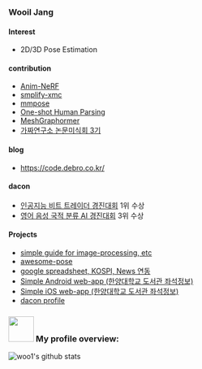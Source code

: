 ### Wooil Jang

#### Interest
* 2D/3D Pose Estimation

#### contribution
- [Anim-NeRF](https://github.com/JanaldoChen/Anim-NeRF)
- [smplify-xmc](https://github.com/muelea/smplify-xmc)
- [mmpose](https://github.com/open-mmlab/mmpose)
- [One-shot Human Parsing](https://github.com/Charleshhy/One-shot-Human-Parsing)
- [MeshGraphormer](https://github.com/microsoft/MeshGraphormer)
- [가짜연구소 논문미식회 3기](https://www.youtube.com/watch?v=ZM87QcZeM48&list=PLyP9gclj-bv4jrKxhIjbxRAr-9EdWllON)

#### blog
- https://code.debro.co.kr/

#### dacon 
- [인공지능 비트 트레이더 경진대회](https://dacon.io/competitions/official/235738/overview/description) 1위 수상
- [영어 음성 국적 분류 AI 경진대회](https://dacon.io/competitions/official/235709/overview/description) 3위 수상

#### Projects
* [simple guide for image-processing, etc](https://github.com/woo1/simple_guide)
* [awesome-pose](https://github.com/woo1/awesome-pose)
* [google spreadsheet, KOSPI, News 연동](https://github.com/woo1/google-apps-script-example)
* [Simple Android web-app (한양대학교 도서관 좌석정보)](https://github.com/woo1/Hanyanglib-Android)
* [Simple iOS web-app (한양대학교 도서관 좌석정보)](https://github.com/woo1/Hanyanglib-ios)
* [dacon profile](https://dacon.io/myprofile/414612/home)

<!--
**woo1/woo1** is a ✨ _special_ ✨ repository because its `README.md` (this file) appears on your GitHub profile.

Here are some ideas to get you started:

- 🔭 I’m currently working on ...
- 🌱 I’m currently learning ...
- 👯 I’m looking to collaborate on ...
- 🤔 I’m looking for help with ...
- 💬 Ask me about ...
- 📫 How to reach me: ...
- 😄 Pronouns: ...
- ⚡ Fun fact: ...
-->

### <img src="https://media.giphy.com/media/l46Cei9gnXaJFGInu/giphy.gif" width="50"> My profile overview:
![woo1's github stats](https://github-readme-stats.vercel.app/api?username=woo1&show_icons=true)

